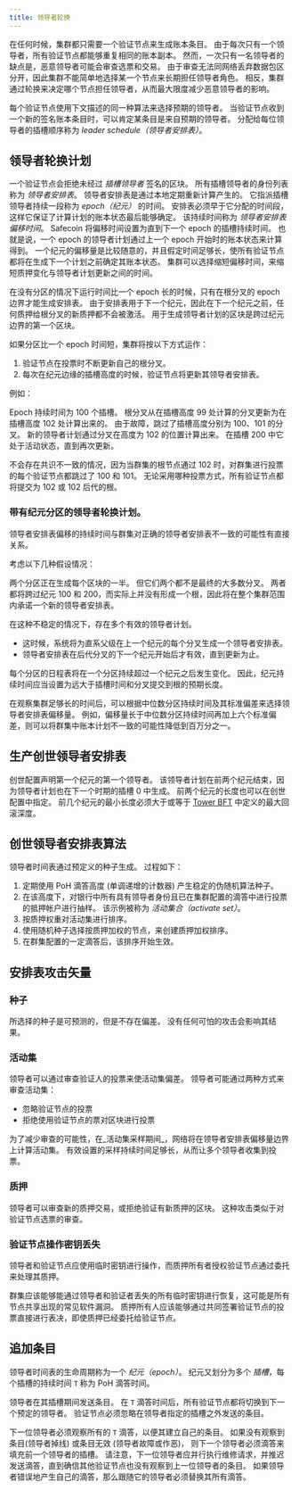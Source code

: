 ```yaml
---
title: 领导者轮换
---
```


在任何时候，集群都只需要一个验证节点来生成账本条目。 由于每次只有一个领导者，所有验证节点都能够重复相同的账本副本。 然而，一次只有一名领导者的缺点是，恶意领导者可能会审查选票和交易。 由于审查无法同网络丢弃数据包区分开，因此集群不能简单地选择某一个节点来长期担任领导者角色。 相反，集群通过轮换来决定哪个节点担任领导者，从而最大限度减少恶意领导者的影响。

每个验证节点使用下文描述的同一种算法来选择预期的领导者。 当验证节点收到一个新的签名账本条目时，可以肯定某条目是来自预期的领导者。 分配给每位领导者的插槽顺序称为 _leader schedule（领导者安排表）_。

## 领导者轮换计划

一个验证节点会拒绝未经过 _插槽领导者_ 签名的区块。 所有插槽领导者的身份列表称为 _领导者安排表_。 领导者安排表是通过本地定期重新计算产生的。 它指派插槽领导者持续一段称为 _epoch（纪元）_ 的时间。 安排表必须早于它分配的时间段， 这样它保证了计算计划的账本状态最后能够确定。 该持续时间称为 _领导者安排表偏移时间_。 Safecoin 将偏移时间设置为直到下一个 epoch 的插槽持续时间。 也就是说，一个 epoch 的领导者计划通过上一个 epoch 开始时的账本状态来计算得到。 一个纪元的偏移量是比较随意的，并且假定时间足够长，使所有验证节点都将在生成下一个计划之前确定其账本状态。 集群可以选择缩短偏移时间，来缩短质押变化与领导者计划更新之间的时间。

在没有分区的情况下运行时间比一个 epoch 长的时候，只有在根分叉的 epoch 边界才能生成安排表。 由于安排表用于下一个纪元，因此在下一个纪元之前，任何质押给根分叉的新质押都不会被激活。 用于生成领导者计划的区块是跨过纪元边界的第一个区块。

如果分区比一个 epoch 时间短，集群将按以下方式运作：

1. 验证节点在投票时不断更新自己的根分叉。
2. 每次在纪元边缘的插槽高度的时候，验证节点将更新其领导者安排表。

例如：

Epoch 持续时间为 100 个插槽。 根分叉从在插槽高度 99 处计算的分叉更新为在插槽高度 102 处计算出来的。 由于故障，跳过了插槽高度分别为 100、101 的分叉。 新的领导者计划通过分叉在高度为 102 的位置计算出来。 在插槽 200 中它处于活动状态，直到再次更新。

不会存在共识不一致的情况，因为当群集的根节点通过 102 时，对群集进行投票的每个验证节点都跳过了 100 和 101。 无论采用哪种投票方式，所有验证节点都将提交为 102 或 102 后代的根。

### 带有纪元分区的领导者轮换计划。

领导者安排表偏移的持续时间与群集对正确的领导者安排表不一致的可能性有直接关系。

考虑以下几种假设情况：

两个分区正在生成每个区块的一半。 但它们两个都不是最终的大多数分叉。 两者都将跨过纪元 100 和 200，而实际上并没有形成一个根，因此将在整个集群范围内承诺一个新的领导者安排表。

在这种不稳定的情况下，存在多个有效的领导者计划。

- 这时候，系统将为直系父级在上一个纪元的每个分叉生成一个领导者安排表。
- 领导者安排表在后代分叉的下一个纪元开始后才有效，直到更新为止。

每个分区的日程表将在一个分区持续超过一个纪元之后发生变化。 因此，纪元持续时间应当设置为远大于插槽时间和分叉提交到根的预期长度。

在观察集群足够长的时间后，可以根据中位数分区持续时间及其标准偏差来选择领导者安排表偏移量。 例如，偏移量长于中位数分区持续时间再加上六个标准偏差，则可以将群集中账本计划不一致的可能性降低到百万分之一。

## 生产创世领导者安排表

创世配置声明第一个纪元的第一个领导者。 该领导者计划在前两个纪元结束，因为领导者计划也在下一个时期的插槽 0 中生成。 前两个纪元的长度也可以在创世配置中指定。 前几个纪元的最小长度必须大于或等于 [Tower BFT](../implemented-proposals/tower-bft.md) 中定义的最大回滚深度。

## 创世领导者安排表算法

领导者时间表通过预定义的种子生成。 过程如下：

1. 定期使用 PoH 滴答高度 \(单调递增的计数器\) 产生稳定的伪随机算法种子。
2. 在该高度下，对银行中所有具有领导者身份且已在集群配置的滴答中进行投票的抵押帐户进行抽样。 该示例被称为 _活动集合（activate set）_。
3. 按质押权重对活动集进行排序。
4. 使用随机种子选择按质押加权的节点，来创建质押加权排序。
5. 在群集配置的一定滴答后，该排序开始生效。

## 安排表攻击矢量

### 种子

所选择的种子是可预测的，但是不存在偏差。 没有任何可怕的攻击会影响其结果。

### 活动集

领导者可以通过审查验证人的投票来使活动集偏差。 领导者可能通过两种方式来审查活动集：

- 忽略验证节点的投票
- 拒绝使用验证节点的票对区块进行投票

为了减少审查的可能性，在_活动集采样期间_，网络将在领导者安排表偏移量边界上计算活动集。 有效设置的采样持续时间足够长，从而让多个领导者收集到投票。

### 质押

领导者可以审查新的质押交易，或拒绝验证有新质押的区块。 这种攻击类似于对验证节点选票的审查。

### 验证节点操作密钥丢失

领导者和验证节点应使用临时密钥进行操作，而质押所有者授权验证节点通过委托来处理其质押。

群集应该能够能通过领导者和验证者丢失的所有临时密钥进行恢复，这可能是所有节点共享出现的常见软件漏洞。 质押所有人应该能够通过共同签署验证节点的投票直接进行表决，即使质押已经委托给验证节点。

## 追加条目

领导者时间表的生命周期称为一个 _纪元（epoch）_。 纪元又划分为多个 _插槽_，每个插槽的持续时间 `T` 称为 PoH 滴答时间。

领导者在其插槽期间发送条目。 在 `T` 滴答时间后，所有验证节点都将切换到下一个预定的领导者。 验证节点必须忽略在领导者指定的插槽之外发送的条目。

下一位领导者必须观察所有的 `T` 滴答，以便其建立自己的条目。 如果没有观察到条目\(领导者掉线\) 或条目无效 \(领导者故障或作恶\)， 则下一个领导者必须滴答来填充前一个领导者的插槽。 请注意，下一位领导者应并行执行维修请求，并推迟发送滴答，直到确信其他验证节点也没有观察到上一位领导者的条目。 如果领导者错误地产生自己的滴答，那么跟随它的领导者必须替换其所有滴答。
